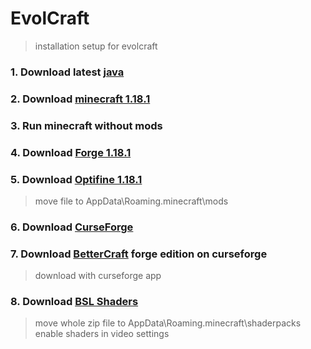 # EvolCraft
> installation setup for evolcraft

### 1. Download latest [java](https://www.java.com/download/ie_manual.jsp)

### 2. Download [minecraft 1.18.1](https://www.minecraft.net/fr-fr/get-minecraft)

### 3. Run minecraft without mods

### 4. Download [Forge 1.18.1](https://files.minecraftforge.net/net/minecraftforge/forge/)

### 5. Download [Optifine 1.18.1](https://optifine.net/downloads)
> move file to AppData\Roaming\.minecraft\mods

### 6. Download [CurseForge](https://download.curseforge.com/)

### 7. Download [BetterCraft](https://www.curseforge.com/minecraft/modpacks/better-minecraft-modpack-new) forge edition on curseforge
> download with curseforge app

### 8. Download [BSL Shaders](https://resourcepack.net/bsl-shaders/)
> move whole zip file to AppData\Roaming\.minecraft\shaderpacks
> enable shaders in video settings
